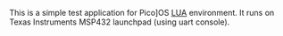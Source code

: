This is a simple test application for Pico]OS [LUA][1] environment.
It runs on Texas Instruments MSP432 launchpad (using uart console).

[1]: http://lua.org
